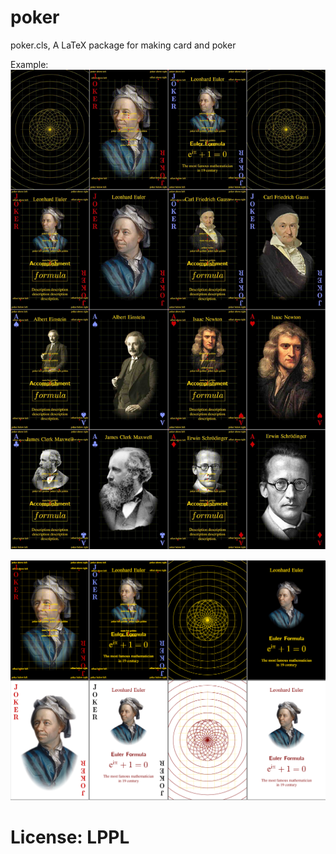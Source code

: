 # poker
poker.cls, A LaTeX package for making card and poker

Example:
![image](https://github.com/Sophanatprime/poker/blob/main/example-pic.jpg)

![image](https://github.com/Sophanatprime/poker/blob/main/reshape@.png)

# License: LPPL
